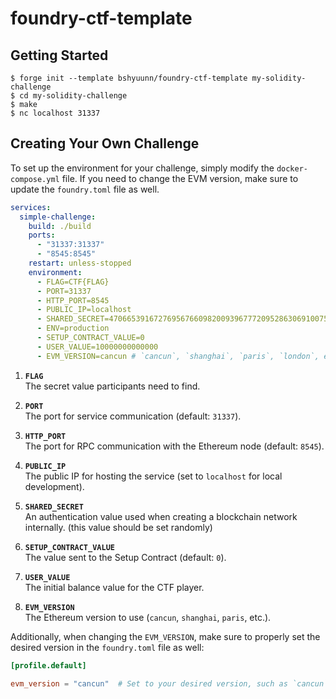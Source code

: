 # foundry-ctf-template

## Getting Started
```
$ forge init --template bshyuunn/foundry-ctf-template my-solidity-challenge
$ cd my-solidity-challenge
$ make
$ nc localhost 31337
```

## Creating Your Own Challenge
To set up the environment for your challenge, simply modify the `docker-compose.yml` file. If you need to change the EVM version, make sure to update the `foundry.toml` file as well.
```yml
services:
  simple-challenge:
    build: ./build
    ports:
      - "31337:31337"
      - "8545:8545"
    restart: unless-stopped
    environment:
      - FLAG=CTF{FLAG}
      - PORT=31337
      - HTTP_PORT=8545
      - PUBLIC_IP=localhost
      - SHARED_SECRET=47066539167276956766098200939677720952863069100758808950316570929135279551683
      - ENV=production
      - SETUP_CONTRACT_VALUE=0
      - USER_VALUE=10000000000000
      - EVM_VERSION=cancun # `cancun`, `shanghai`, `paris`, `london`, etc...
```

1. **`FLAG`**  
   The secret value participants need to find.

2. **`PORT`**  
   The port for service communication (default: `31337`).

3. **`HTTP_PORT`**  
   The port for RPC communication with the Ethereum node (default: `8545`).

4. **`PUBLIC_IP`**  
   The public IP for hosting the service (set to `localhost` for local development).

5. **`SHARED_SECRET`**  
   An authentication value used when creating a blockchain network internally. (this value should be set randomly)

6. **`SETUP_CONTRACT_VALUE`**  
   The value sent to the Setup Contract (default: `0`).

7. **`USER_VALUE`**  
   The initial balance value for the CTF player.

8. **`EVM_VERSION`**  
   The Ethereum version to use (`cancun`, `shanghai`, `paris`, etc.).

Additionally, when changing the `EVM_VERSION`, make sure to properly set the desired version in the `foundry.toml` file as well:
```toml
[profile.default]

evm_version = "cancun"  # Set to your desired version, such as `cancun`, `shanghai`, `paris`, `london`, etc.
```